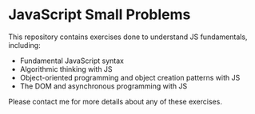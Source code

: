 # JavaScript Small Problems

This repository contains exercises done to understand JS fundamentals, including:

- Fundamental JavaScript syntax
- Algorithmic thinking with JS
- Object-oriented programming and object creation patterns with JS
- The DOM and asynchronous programming with JS

Please contact me for more details about any of these exercises.

